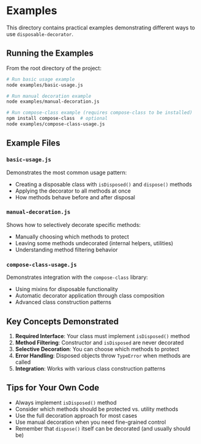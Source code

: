 # Examples

This directory contains practical examples demonstrating different ways to use `disposable-decorator`.

## Running the Examples

From the root directory of the project:

```bash
# Run basic usage example
node examples/basic-usage.js

# Run manual decoration example  
node examples/manual-decoration.js

# Run compose-class example (requires compose-class to be installed)
npm install compose-class  # optional
node examples/compose-class-usage.js
```

## Example Files

### `basic-usage.js`
Demonstrates the most common usage pattern:
- Creating a disposable class with `isDisposed()` and `dispose()` methods
- Applying the decorator to all methods at once
- How methods behave before and after disposal

### `manual-decoration.js`
Shows how to selectively decorate specific methods:
- Manually choosing which methods to protect
- Leaving some methods undecorated (internal helpers, utilities)
- Understanding method filtering behavior

### `compose-class-usage.js`
Demonstrates integration with the `compose-class` library:
- Using mixins for disposable functionality
- Automatic decorator application through class composition
- Advanced class construction patterns

## Key Concepts Demonstrated

1. **Required Interface**: Your class must implement `isDisposed()` method
2. **Method Filtering**: Constructor and `isDisposed` are never decorated
3. **Selective Decoration**: You can choose which methods to protect
4. **Error Handling**: Disposed objects throw `TypeError` when methods are called
5. **Integration**: Works with various class construction patterns

## Tips for Your Own Code

- Always implement `isDisposed()` method
- Consider which methods should be protected vs. utility methods
- Use the full decoration approach for most cases
- Use manual decoration when you need fine-grained control
- Remember that `dispose()` itself can be decorated (and usually should be)